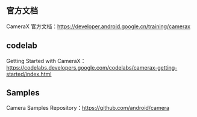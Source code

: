## 官方文档

CameraX 官方文档：https://developer.android.google.cn/training/camerax

## codelab

Getting Started with CameraX：https://codelabs.developers.google.com/codelabs/camerax-getting-started/index.html

## Samples

Camera Samples Repository：https://github.com/android/camera
